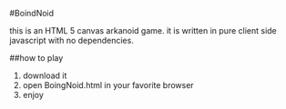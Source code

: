 #BoindNoid

this is an HTML 5 canvas arkanoid game.
it is written in pure client side javascript with no dependencies.

##how to play

1. download it
2. open BoingNoid.html in your favorite browser
3. enjoy